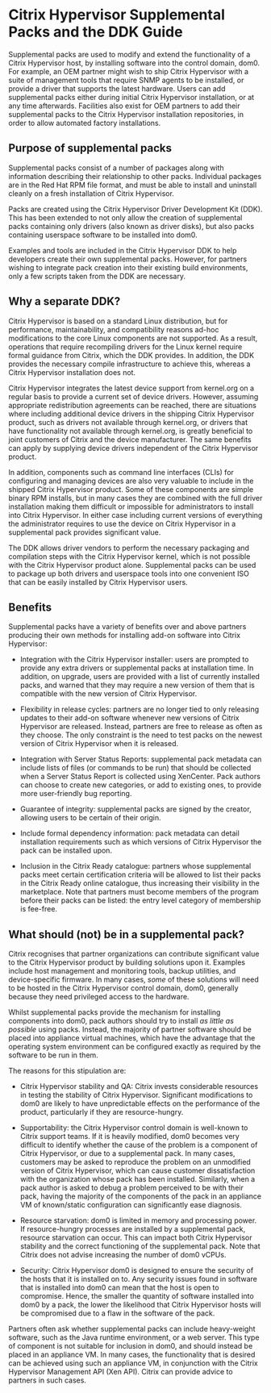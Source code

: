 # Citrix Hypervisor Supplemental Packs and the DDK Guide

Supplemental packs are used to modify and extend the functionality of a Citrix Hypervisor host, by installing software into the control domain, dom0.
For example, an OEM partner might wish to ship Citrix Hypervisor with a suite of management tools that require SNMP agents to be installed, or provide a driver that supports the latest hardware.
Users can add supplemental packs either during initial Citrix Hypervisor installation, or at any time afterwards.
Facilities also exist for OEM partners to add their supplemental packs to the Citrix Hypervisor installation repositories, in order to allow automated factory installations.

## Purpose of supplemental packs

Supplemental packs consist of a number of packages along with information describing their relationship to other packs.
Individual packages are in the Red Hat RPM file format, and must be able to install and uninstall cleanly on a fresh installation of Citrix Hypervisor.

Packs are created using the Citrix Hypervisor Driver Development Kit (DDK).
This has been extended to not only allow the creation of supplemental packs containing only drivers (also known as driver disks), but also packs containing userspace software to be installed into dom0.

Examples and tools are included in the Citrix Hypervisor DDK to help developers create their own supplemental packs.
However, for partners wishing to integrate pack creation into their existing build environments, only a few scripts taken from the DDK are necessary.

## Why a separate DDK?

Citrix Hypervisor is based on a standard Linux distribution, but for performance, maintainability, and compatibility reasons ad-hoc modifications to the core Linux components are not supported.
As a result, operations that require recompiling drivers for the Linux kernel require formal guidance from Citrix, which the DDK provides.
In addition, the DDK provides the necessary compile infrastructure to achieve this, whereas a Citrix Hypervisor installation does not.

Citrix Hypervisor integrates the latest device support from kernel.org on a regular basis to provide a current set of device drivers.
However, assuming appropriate redistribution agreements can be reached, there are situations where including additional device drivers in the shipping Citrix Hypervisor product, such as drivers not available through kernel.org, or drivers that have functionality not available through kernel.org, is greatly beneficial to joint customers of Citrix and the device manufacturer.
The same benefits can apply by supplying device drivers independent of the Citrix Hypervisor product.

In addition, components such as command line interfaces (CLIs) for configuring and managing devices are also very valuable to include in the shipped Citrix Hypervisor product.
Some of these components are simple binary RPM installs, but in many cases they are combined with the full driver installation making them difficult or impossible for
administrators to install into Citrix Hypervisor.
In either case including current versions of everything the administrator requires to use the device on Citrix Hypervisor in a supplemental pack provides significant value.

The DDK allows driver vendors to perform the necessary packaging and compilation steps with the Citrix Hypervisor kernel, which is not possible with the Citrix Hypervisor product alone.
Supplemental packs can be used to package up both drivers and userspace tools into one convenient ISO that can be easily installed by Citrix Hypervisor users.

## Benefits

Supplemental packs have a variety of benefits over and above partners producing their own methods for installing add-on software into Citrix Hypervisor:

-  Integration with the Citrix Hypervisor installer: users are prompted to provide any extra drivers or supplemental packs at installation time.
    In addition, on upgrade, users are provided with a list of currently installed packs, and warned that they may require a new version of them that is compatible with the new version of Citrix Hypervisor.

-  Flexibility in release cycles: partners are no longer tied to only releasing updates to their add-on software whenever new versions of Citrix Hypervisor are released.
    Instead, partners are free to release as often as they choose.
    The only constraint is the need to test packs on the newest version of Citrix Hypervisor when it is released.

-  Integration with Server Status Reports: supplemental pack metadata can include lists of files (or commands to be run) that should be collected when a Server Status Report is collected using XenCenter.
    Pack authors can choose to create new categories, or add to existing ones, to provide more user-friendly bug reporting.

-  Guarantee of integrity: supplemental packs are signed by the creator, allowing users to be certain of their origin.

-  Include formal dependency information: pack metadata can detail installation requirements such as which versions of Citrix Hypervisor the pack can be installed upon.

-  Inclusion in the Citrix Ready catalogue: partners whose supplemental packs meet certain certification criteria will be allowed to list their packs in the Citrix Ready online catalogue, thus increasing their visibility in the marketplace.
    Note that partners must become members of the program before their packs can be listed: the entry level category of membership is fee-free.

## What should (not) be in a supplemental pack?

Citrix recognises that partner organizations can contribute significant value to the Citrix Hypervisor product by building solutions upon it.
Examples include host management and monitoring tools, backup utilities, and device-specific firmware.
In many cases, *some* of these solutions will need to be hosted in the Citrix Hypervisor control domain, dom0, generally because they need privileged access to the hardware.

Whilst supplemental packs provide the mechanism for installing components into dom0, pack authors should try to install *as little as possible* using packs.
Instead, the majority of partner software should be placed into appliance virtual machines, which have the advantage that the operating system environment can be configured exactly as required by the software to be run in them.

The reasons for this stipulation are:

-  Citrix Hypervisor stability and QA: Citrix invests considerable resources in testing the stability of Citrix Hypervisor.
    Significant modifications to dom0 are likely to have unpredictable effects on the performance of the product, particularly if they are resource-hungry.

-  Supportability: the Citrix Hypervisor control domain is well-known to Citrix support teams.
    If it is heavily modified, dom0 becomes very difficult to identify whether the cause of the problem is a component of Citrix Hypervisor, or due to a supplemental pack.
    In many cases, customers may be asked to reproduce the problem on an unmodified version of Citrix Hypervisor, which can cause customer dissatisfaction with the organization whose pack has been installed.
    Similarly, when a pack author is asked to debug a problem perceived to be with their pack, having the majority of the components of the pack in an appliance VM of known/static configuration can significantly ease diagnosis.

-  Resource starvation: dom0 is limited in memory and processing power.
    If resource-hungry processes are installed by a supplemental pack, resource starvation can occur.
    This can impact both Citrix Hypervisor stability and the correct functioning of the supplemental pack.
    Note that Citrix does not advise increasing the number of dom0 vCPUs.

-  Security: Citrix Hypervisor dom0 is designed to ensure the security of the hosts that it is installed on to.
    Any security issues found in software that is installed into dom0 can mean that the host is open to compromise.
    Hence, the smaller the quantity of software installed into dom0 by a pack, the lower the likelihood that Citrix Hypervisor hosts will be compromised due to a flaw in the software of the pack.

Partners often ask whether supplemental packs can include heavy-weight software, such as the Java runtime environment, or a web server.
This type of component is not suitable for inclusion in dom0, and should instead be placed in an appliance VM.
In many cases, the functionality that is desired can be achieved using such an appliance VM, in conjunction with the Citrix Hypervisor Management API (Xen API).
Citrix can provide advice to partners in such cases.
